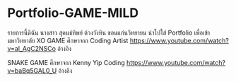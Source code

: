 # Portfolio-GAME-MILD
รายการนี้ดิฉัน นางสาว สุคนธ์ทิพย์ ด้วงวังหิน ขอนแก่นวิทยายน นำไปใส่ Portfolio เพื่อเข้ามหาวิทยาลัย
XO GAME ศึกษาจาก Coding Artist 
https://www.youtube.com/watch?v=al_AgC2NSCo อ้างอิง

SNAKE GAME ศึกษาจาก Kenny Yip Coding
https://www.youtube.com/watch?v=baBq5GAL0_U อ้างอิง
